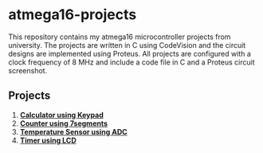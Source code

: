 # atmega16-projects

This repository contains my atmega16 microcontroller projects from university. The projects are written in C using CodeVision and the circuit designs are implemented using Proteus. All projects are configured with a clock frequency of 8 MHz and include a code file in C and a Proteus circuit screenshot.

## Projects

1. [**Calculator using Keypad**](./projects/calculator-keypad)
2. [**Counter using 7segments**](./projects/counter-7segment)
3. [**Temperature Sensor using ADC**](./projects/temperature-sensor-ADC)
4. [**Timer using LCD**](./projects/timer-LCD)
